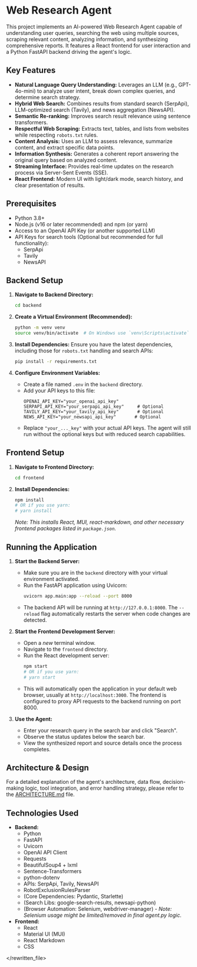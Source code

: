 # Web Research Agent

This project implements an AI-powered Web Research Agent capable of understanding user queries, searching the web using multiple sources, scraping relevant content, analyzing information, and synthesizing comprehensive reports. It features a React frontend for user interaction and a Python FastAPI backend driving the agent's logic.

## Key Features

*   **Natural Language Query Understanding:** Leverages an LLM (e.g., GPT-4o-mini) to analyze user intent, break down complex queries, and determine search strategy.
*   **Hybrid Web Search:** Combines results from standard search (SerpApi), LLM-optimized search (Tavily), and news aggregation (NewsAPI).
*   **Semantic Re-ranking:** Improves search result relevance using sentence transformers.
*   **Respectful Web Scraping:** Extracts text, tables, and lists from websites while respecting `robots.txt` rules.
*   **Content Analysis:** Uses an LLM to assess relevance, summarize content, and extract specific data points.
*   **Information Synthesis:** Generates a coherent report answering the original query based on analyzed content.
*   **Streaming Interface:** Provides real-time updates on the research process via Server-Sent Events (SSE).
*   **React Frontend:** Modern UI with light/dark mode, search history, and clear presentation of results.

## Prerequisites

*   Python 3.8+
*   Node.js (v16 or later recommended) and npm (or yarn)
*   Access to an OpenAI API Key (or another supported LLM)
*   API Keys for search tools (Optional but recommended for full functionality):
    *   SerpApi
    *   Tavily
    *   NewsAPI

## Backend Setup

1.  **Navigate to Backend Directory:**
    ```bash
    cd backend
    ```

2.  **Create a Virtual Environment (Recommended):**
    ```bash
    python -m venv venv
    source venv/bin/activate  # On Windows use `venv\Scripts\activate`
    ```

3.  **Install Dependencies:** Ensure you have the latest dependencies, including those for `robots.txt` handling and search APIs:
    ```bash
    pip install -r requirements.txt
    ```

4.  **Configure Environment Variables:**
    *   Create a file named `.env` in the `backend` directory.
    *   Add your API keys to this file:
        ```dotenv
        OPENAI_API_KEY="your_openai_api_key"
        SERPAPI_API_KEY="your_serpapi_api_key"     # Optional
        TAVILY_API_KEY="your_tavily_api_key"       # Optional
        NEWS_API_KEY="your_newsapi_api_key"       # Optional
        ```
    *   Replace `"your_..._key"` with your actual API keys. The agent will still run without the optional keys but with reduced search capabilities.

## Frontend Setup

1.  **Navigate to Frontend Directory:**
    ```bash
    cd frontend
    ```

2.  **Install Dependencies:**
    ```bash
    npm install
    # OR if you use yarn:
    # yarn install
    ```
    *Note: This installs React, MUI, react-markdown, and other necessary frontend packages listed in `package.json`.*

## Running the Application

1.  **Start the Backend Server:**
    *   Make sure you are in the `backend` directory with your virtual environment activated.
    *   Run the FastAPI application using Uvicorn:
        ```bash
        uvicorn app.main:app --reload --port 8000
        ```
    *   The backend API will be running at `http://127.0.0.1:8000`. The `--reload` flag automatically restarts the server when code changes are detected.

2.  **Start the Frontend Development Server:**
    *   Open a *new* terminal window.
    *   Navigate to the `frontend` directory.
    *   Run the React development server:
        ```bash
        npm start
        # OR if you use yarn:
        # yarn start
        ```
    *   This will automatically open the application in your default web browser, usually at `http://localhost:3000`. The frontend is configured to proxy API requests to the backend running on port 8000.

3.  **Use the Agent:**
    *   Enter your research query in the search bar and click "Search".
    *   Observe the status updates below the search bar.
    *   View the synthesized report and source details once the process completes.

## Architecture & Design

For a detailed explanation of the agent's architecture, data flow, decision-making logic, tool integration, and error handling strategy, please refer to the [ARCHITECTURE.md](ARCHITECTURE.md) file.

## Technologies Used

*   **Backend:**
    *   Python
    *   FastAPI
    *   Uvicorn
    *   OpenAI API Client
    *   Requests
    *   BeautifulSoup4 + lxml
    *   Sentence-Transformers
    *   python-dotenv
    *   APIs: SerpApi, Tavily, NewsAPI
    *   RobotExclusionRulesParser
    *   (Core Dependencies: Pydantic, Starlette)
    *   (Search Libs: google-search-results, newsapi-python)
    *   (Browser Automation: Selenium, webdriver-manager) - *Note: Selenium usage might be limited/removed in final agent.py logic.*
*   **Frontend:**
    *   React
    *   Material UI (MUI)
    *   React Markdown
    *   CSS

</rewritten_file> 